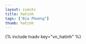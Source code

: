 ```yaml
---
layout: sieutv
title: hatinh
tags: ["Địa Phương"]
thumb: hatinh
---
```

{% include tvadv key="vn_hatinh" %}
